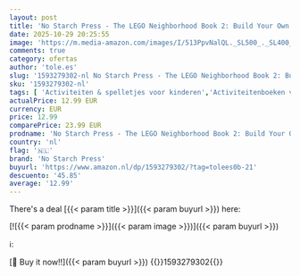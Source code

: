 ```yaml
---
layout: post
title: 'No Starch Press - The LEGO Neighborhood Book 2: Build Your Own Town!'
date: 2025-10-29 20:25:55
image: 'https://m.media-amazon.com/images/I/513PpvNalQL._SL500_._SL400_.jpg'
comments: true
category: ofertas
author: 'tole.es'
slug: '1593279302-nl No Starch Press - The LEGO Neighborhood Book 2: Build Your...'
sku: '1593279302-nl'
tags: [ 'Activiteiten & spelletjes voor kinderen','Activiteitenboeken voor kinderen','Boeken','Engelstalige boeken','Featured Categories','Hobbys, kunstnijverheid & huis','Industrieën','Kinderboeken','Kinderboeken over geografie & cultuur','Kinderboeken over knutselen & hobbys','Kinderboeken over thuis','Kinderboeken over waar we wonen','Kunst & fotografie','Kunstgeschiedenis','Kunstgeschiedenis in thema & concept','Kunstnijverheid & hobby speelgoed & model','Kunstnijverheid & hobbys','Politiek, filosofie & sociale wetenschappen','Productie-industrie','Puzzels & spellen','Referentie voor sociologie','Sociale wetenschappen','Sociologie','Zakenwereld & economie','no starch press','🇳🇱', ]
actualPrice: 12.99 EUR
currency: EUR
price: 12.99
comparePrice: 23.99 EUR
prodname: 'No Starch Press - The LEGO Neighborhood Book 2: Build Your Own Town!'
country: 'nl'
flag: '🇳🇱'
brand: 'No Starch Press'
buyurl: 'https://www.amazon.nl/dp/1593279302/?tag=tolees0b-21'
descuento: '45.85'
average: '12.99'
---
```


There's a deal [{{< param title >}}]({{< param buyurl >}})  here:

[![{{< param prodname >}}]({{< param image >}})]({{< param buyurl >}})

ℹ️:


[🛒 Buy it now!!]({{< param buyurl >}})
{{<world>}}1593279302{{</world>}}
